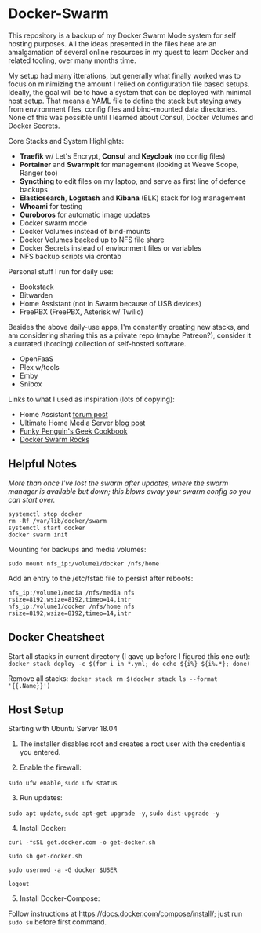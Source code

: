 # Docker-Swarm

This repository is a backup of my Docker Swarm Mode system for self hosting purposes. All the ideas presented in the files here are an amalgamation of several online resources in my quest to learn Docker and related tooling, over many months time.

My setup had many itterations, but generally what finally worked was to focus on minimizing the amount I relied on configuration file based setups.  Ideally, the goal will be to have a system that can be deployed with minimal host setup.  That means a YAML file to define the stack but staying away from environment files, config files and bind-mounted data directories.  None of this was possible until I learned about Consul, Docker Volumes and Docker Secrets.

Core Stacks and System Highlights:

- **Traefik** w/ Let's Encrypt, **Consul** and **Keycloak** (no config files)
- **Portainer** and **Swarmpit** for management (looking at Weave Scope, Ranger too)
- **Syncthing** to edit files on my laptop, and serve as first line of defence backups
- **Elasticsearch**, **Logstash** and **Kibana** (ELK) stack for log management
- **Whoami** for testing
- **Ouroboros** for automatic image updates
- Docker swarm mode
- Docker Volumes instead of bind-mounts
- Docker Volumes backed up to NFS file share
- Docker Secrets instead of environment files or variables
- NFS backup scripts via crontab

Personal stuff I run for daily use:

- Bookstack
- Bitwarden
- Home Assistant (not in Swarm because of USB devices)
- FreePBX (FreePBX, Asterisk w/ Twilio)

Besides the above daily-use apps, I'm constantly creating new stacks, and am considering sharing this as a private repo (maybe Patreon?), consider it a currated (hording) collection of self-hosted software.

- OpenFaaS 
- Plex w/tools 
- Emby
- Snibox

Links to what I used as inspiration (lots of copying):

- Home Assistant [forum post](https://community.home-assistant.io/t/my-docker-stack/43548)
- Ultimate Home Media Server [blog post](https://www.smarthomebeginner.com/docker-home-media-server-2018-basic/)
- [Funky Penguin's Geek Cookbook](https://geek-cookbook.funkypenguin.co.nz/)
- [Docker Swarm Rocks](https://dockerswarm.rocks/)

## Helpful Notes
*More than once I've lost the swarm after updates, where the swarm manager is available but down; this blows away your swarm config so you can start over.*
```
systemctl stop docker
rm -Rf /var/lib/docker/swarm
systemctl start docker
docker swarm init
```
Mounting for backups and media volumes:
```sudo mount nfs_ip:/volume1/media /nfs/media
sudo mount nfs_ip:/volume1/docker /nfs/home
```
Add an entry to the /etc/fstab file to persist after reboots:
```
nfs_ip:/volume1/media /nfs/media nfs rsize=8192,wsize=8192,timeo=14,intr
nfs_ip:/volume1/docker /nfs/home nfs rsize=8192,wsize=8192,timeo=14,intr
```

## Docker Cheatsheet

Start all stacks in current directory (I gave up before I figured this one out):
 `docker stack deploy -c $(for i in *.yml; do echo ${i%} ${i%.*}; done)`

Remove all stacks:
`docker stack rm $(docker stack ls --format '{{.Name}}')`


## Host Setup

Starting with Ubuntu Server 18.04

1. The installer disables root and creates a root user with the credentials you entered.

2. Enable the firewall:

`sudo ufw enable`, `sudo ufw status`

3. Run updates:

`sudo apt update`, `sudo apt-get upgrade -y`, `sudo dist-upgrade -y`

4. Install Docker:

`curl -fsSL get.docker.com -o get-docker.sh`

`sudo sh get-docker.sh`

`sudo usermod -a -G docker $USER`

`logout`

5. Install Docker-Compose:

Follow instructions at https://docs.docker.com/compose/install/; just run `sudo su` before first command.


